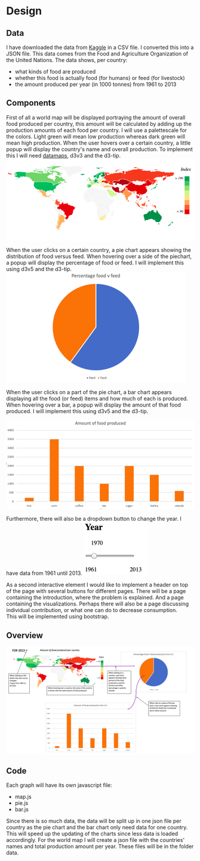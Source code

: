 # Design

## Data
I have downloaded the data from [Kaggle](https://www.kaggle.com/dorbicycle/world-foodfeed-production) in a CSV file. I converted this into a JSON file. This data comes from the Food and Agriculture Organization of the United Nations.
The data shows, per country:
- what kinds of food are produced
- whether this food is actually food (for humans) or feed (for livestock)
- the amount produced per year (in 1000 tonnes) from 1961 to 2013

## Components
First of all a world map will be displayed portraying the amount of overall food produced per country, this amount will be calculated by adding up the production amounts of each food per country.
I will use a palettescale for the colors. Light green will mean low production whereas dark green will mean high production. When the user hovers over a certain country, a little popup will display the country's name and overall production.
To implement this I will need [datamaps](https://github.com/markmarkoh/datamaps), d3v3 and the d3-tip.
![World Map](doc/DESIGN-263c476e.png)

When the user clicks on a certain country, a pie chart appears showing the distribution of food versus feed. When hovering over a side of the piechart, a popup will display the percentage of food or feed. I will implement this using d3v5 and the d3-tip.
![Pie Chart](doc/DESIGN-24c31615.png)

When the user clicks on a part of the pie chart, a bar chart appears displaying all the food (or feed) items and how much of each is produced. When hovering over a bar, a popup will display the amount of that food produced. I will implement this using d3v5 and the d3-tip.

![Bar Chart](doc/DESIGN-66413aab.png)

Furthermore, there will also be a dropdown button to change the year. I have data from 1961 until 2013.
![Slider](doc/DESIGN-c9e29cf8.png)

As a second interactive element I would like to implement a header on top of the page with several buttons for different pages. There will be a page containing the introduction, where the problem is explained. And a page containing the visualizations. Perhaps there will also be a page discussing individual contribution, or what one can do to decrease consumption.  
This will be implemented using bootstrap. 

## Overview
![Project idea](doc/README-189d12f3.png)

## Code
Each graph will have its own javascript file:
- map.js
- pie.js
- bar.js

Since there is so much data, the data will be split up in one json file per country as the pie chart and the bar chart only need data for one country. This will speed up the updating of the charts since less data is loaded accordingly.
For the world map I will create a json file with the countries' names and total production amount per year.
These files will be in the folder data.
